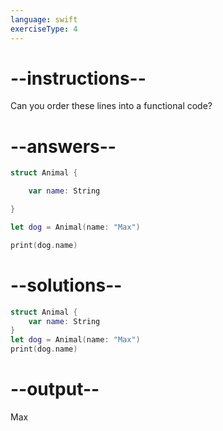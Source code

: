 ```yaml
---
language: swift
exerciseType: 4
---
```


# --instructions--

Can you order these lines into a functional code?

# --answers--

```swift
struct Animal {
```

```swift
    var name: String
```

```swift
}
```

```swift
let dog = Animal(name: "Max")
```

```swift
print(dog.name)
```

# --solutions--

```swift
struct Animal {
    var name: String
}
let dog = Animal(name: "Max")
print(dog.name)
```

# --output--

Max
